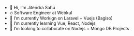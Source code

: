 - 👋 Hi, I’m Jitendra Sahu  
- :fire: Software Engineer at Webkul
- 👀 I’m currently Workign on Laravel + Vuejs (Bagiso) 
- 🌱 I’m currently learning Vue, React, Nodejs 
- 💞️ I’m looking to collaborate on Nodejs + Mongo DB Projects
